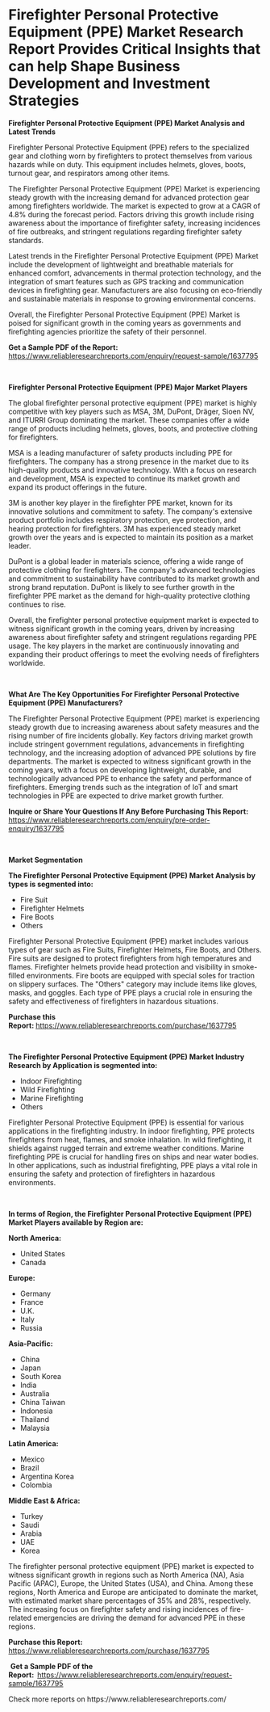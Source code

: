 <p><h1>Firefighter Personal Protective Equipment (PPE) Market Research Report Provides Critical Insights that can help Shape Business Development and Investment Strategies</h1></p><p><strong>Firefighter Personal Protective Equipment (PPE) Market Analysis and Latest Trends</strong></p>
<p><p>Firefighter Personal Protective Equipment (PPE) refers to the specialized gear and clothing worn by firefighters to protect themselves from various hazards while on duty. This equipment includes helmets, gloves, boots, turnout gear, and respirators among other items.</p><p>The Firefighter Personal Protective Equipment (PPE) Market is experiencing steady growth with the increasing demand for advanced protection gear among firefighters worldwide. The market is expected to grow at a CAGR of 4.8% during the forecast period. Factors driving this growth include rising awareness about the importance of firefighter safety, increasing incidences of fire outbreaks, and stringent regulations regarding firefighter safety standards.</p><p>Latest trends in the Firefighter Personal Protective Equipment (PPE) Market include the development of lightweight and breathable materials for enhanced comfort, advancements in thermal protection technology, and the integration of smart features such as GPS tracking and communication devices in firefighting gear. Manufacturers are also focusing on eco-friendly and sustainable materials in response to growing environmental concerns.</p><p>Overall, the Firefighter Personal Protective Equipment (PPE) Market is poised for significant growth in the coming years as governments and firefighting agencies prioritize the safety of their personnel.</p></p>
<p><strong>Get a Sample PDF of the Report:&nbsp;</strong> <a href="https://www.reliableresearchreports.com/enquiry/request-sample/1637795">https://www.reliableresearchreports.com/enquiry/request-sample/1637795</a></p>
<p>&nbsp;</p>
<p><strong>Firefighter Personal Protective Equipment (PPE) Major Market Players</strong></p>
<p><p>The global firefighter personal protective equipment (PPE) market is highly competitive with key players such as MSA, 3M, DuPont, Dräger, Sioen NV, and ITURRI Group dominating the market. These companies offer a wide range of products including helmets, gloves, boots, and protective clothing for firefighters.</p><p>MSA is a leading manufacturer of safety products including PPE for firefighters. The company has a strong presence in the market due to its high-quality products and innovative technology. With a focus on research and development, MSA is expected to continue its market growth and expand its product offerings in the future.</p><p>3M is another key player in the firefighter PPE market, known for its innovative solutions and commitment to safety. The company's extensive product portfolio includes respiratory protection, eye protection, and hearing protection for firefighters. 3M has experienced steady market growth over the years and is expected to maintain its position as a market leader.</p><p>DuPont is a global leader in materials science, offering a wide range of protective clothing for firefighters. The company's advanced technologies and commitment to sustainability have contributed to its market growth and strong brand reputation. DuPont is likely to see further growth in the firefighter PPE market as the demand for high-quality protective clothing continues to rise.</p><p>Overall, the firefighter personal protective equipment market is expected to witness significant growth in the coming years, driven by increasing awareness about firefighter safety and stringent regulations regarding PPE usage. The key players in the market are continuously innovating and expanding their product offerings to meet the evolving needs of firefighters worldwide.</p></p>
<p>&nbsp;</p>
<p><strong>What Are The Key Opportunities For Firefighter Personal Protective Equipment (PPE) Manufacturers?</strong></p>
<p><p>The Firefighter Personal Protective Equipment (PPE) market is experiencing steady growth due to increasing awareness about safety measures and the rising number of fire incidents globally. Key factors driving market growth include stringent government regulations, advancements in firefighting technology, and the increasing adoption of advanced PPE solutions by fire departments. The market is expected to witness significant growth in the coming years, with a focus on developing lightweight, durable, and technologically advanced PPE to enhance the safety and performance of firefighters. Emerging trends such as the integration of IoT and smart technologies in PPE are expected to drive market growth further.</p></p>
<p><strong>Inquire or Share Your Questions If Any Before Purchasing This Report:</strong> <a href="https://www.reliableresearchreports.com/enquiry/pre-order-enquiry/1637795">https://www.reliableresearchreports.com/enquiry/pre-order-enquiry/1637795</a></p>
<p>&nbsp;</p>
<p><strong>Market Segmentation</strong></p>
<p><strong>The Firefighter Personal Protective Equipment (PPE) Market Analysis by types is segmented into:</strong></p>
<p><ul><li>Fire Suit</li><li>Firefighter Helmets</li><li>Fire Boots</li><li>Others</li></ul></p>
<p><p>Firefighter Personal Protective Equipment (PPE) market includes various types of gear such as Fire Suits, Firefighter Helmets, Fire Boots, and Others. Fire suits are designed to protect firefighters from high temperatures and flames. Firefighter helmets provide head protection and visibility in smoke-filled environments. Fire boots are equipped with special soles for traction on slippery surfaces. The "Others" category may include items like gloves, masks, and goggles. Each type of PPE plays a crucial role in ensuring the safety and effectiveness of firefighters in hazardous situations.</p></p>
<p><strong>Purchase this Report:&nbsp;</strong><a href="https://www.reliableresearchreports.com/purchase/1637795">https://www.reliableresearchreports.com/purchase/1637795</a></p>
<p>&nbsp;</p>
<p><strong>The Firefighter Personal Protective Equipment (PPE) Market Industry Research by Application is segmented into:</strong></p>
<p><ul><li>Indoor Firefighting</li><li>Wild Firefighting</li><li>Marine Firefighting</li><li>Others</li></ul></p>
<p><p>Firefighter Personal Protective Equipment (PPE) is essential for various applications in the firefighting industry. In indoor firefighting, PPE protects firefighters from heat, flames, and smoke inhalation. In wild firefighting, it shields against rugged terrain and extreme weather conditions. Marine firefighting PPE is crucial for handling fires on ships and near water bodies. In other applications, such as industrial firefighting, PPE plays a vital role in ensuring the safety and protection of firefighters in hazardous environments.</p></p>
<p>&nbsp;</p>
<p><strong>In terms of Region, the Firefighter Personal Protective Equipment (PPE) Market Players available by Region are:</strong></p>
<p>
    <p> <strong> North America: </strong>
        <ul>
            <li>United States</li>
            <li>Canada</li>
        </ul>
        </p> 
    <p> <strong> Europe: </strong>
        <ul>
            <li>Germany</li>
            <li>France</li>
            <li>U.K.</li>
            <li>Italy</li>
            <li>Russia</li>
        </ul>
        </p> 
    <p> <strong> Asia-Pacific: </strong>
        <ul>
            <li>China</li>
            <li>Japan</li>
            <li>South Korea</li>
            <li>India</li>
            <li>Australia</li>
            <li>China Taiwan</li>
            <li>Indonesia</li>
            <li>Thailand</li>
            <li>Malaysia</li>
        </ul>
        </p> 
    <p> <strong> Latin America: </strong>
        <ul>
            <li>Mexico</li>
            <li>Brazil</li>
            <li>Argentina Korea</li>
            <li>Colombia</li>
        </ul>
        </p> 
    <p> <strong> Middle East & Africa: </strong>
        <ul>
            <li>Turkey</li>
            <li>Saudi</li>
            <li>Arabia</li>
            <li>UAE</li>
            <li>Korea</li>
        </ul>
    </p>
    </p>
<p><p>The firefighter personal protective equipment (PPE) market is expected to witness significant growth in regions such as North America (NA), Asia Pacific (APAC), Europe, the United States (USA), and China. Among these regions, North America and Europe are anticipated to dominate the market, with estimated market share percentages of 35% and 28%, respectively. The increasing focus on firefighter safety and rising incidences of fire-related emergencies are driving the demand for advanced PPE in these regions.</p></p>
<p><strong>Purchase this Report: </strong><a href="https://www.reliableresearchreports.com/purchase/1637795">https://www.reliableresearchreports.com/purchase/1637795</a></p>
<p>&nbsp;<strong>Get a Sample PDF of the Report:&nbsp;&nbsp;</strong><a href="https://www.reliableresearchreports.com/enquiry/request-sample/1637795">https://www.reliableresearchreports.com/enquiry/request-sample/1637795</a></p>
<p><strong></strong></p>
<p>Check more reports on https://www.reliableresearchreports.com/</p>